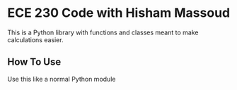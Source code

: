 # ECE 230 Code with Hisham Massoud

This is a Python library with functions and classes meant to make calculations easier.

## How To Use

Use this like a normal Python module